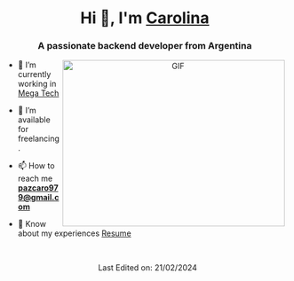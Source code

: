<h1 align="center">Hi 👋, I'm <a href="https://www.linkedin.com/in/carolinapaz10/" target="blank">
Carolina</a></h1>
<h3 align="center">A passionate backend developer from Argentina</h3>



<a target="_blank" align="center">
  <img align="right" top="500" height="300" width="400" alt="GIF" src="https://media.giphy.com/media/SWoSkN6DxTszqIKEqv/giphy.gif">
</a>

- 🔭 I’m currently working in <a href="https://megatech.la/" target="blank">Mega Tech</a>

- 🤝 I’m available for freelancing.

- 📫 How to reach me **pazcaro979@gmail.com**

- 📄 Know about my experiences <a href="https://github.com/caropaz/Me/blob/main/Carolina%20Paz%20-%20CV.pdf" target="blank">Resume</a>
<br/>

<p align="center">

 <div align="center"  class="icons-social" style="margin-left: 10px;">
				

</p>

Last Edited on: 21/02/2024
